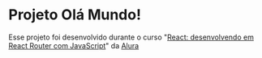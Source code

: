 # Projeto Olá Mundo!

Esse projeto foi desenvolvido durante o curso "[React: desenvolvendo em React Router com JavaScript](https://www.alura.com.br/curso-online-React-desenvolvendo-react-router-javaScript)" da [Alura](https://www.alura.com.br/)